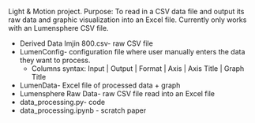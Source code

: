 Light & Motion project. Purpose: To read in a CSV data file and output its raw data and graphic visualization into an Excel file. Currently only works with an Lumensphere CSV file. 

* Derived Data Imjin 800.csv- raw CSV file 
* LumenConfig- configuration file where user manually enters the data they want to process. 
    * Columns syntax: Input | Output | Format | Axis | Axis Title | Graph Title
* LumenData- Excel file of processed data + graph 
* Lumensphere Raw Data- raw CSV file read into an Excel file 
* data_processing.py- code
* data_processing.ipynb - scratch paper 

